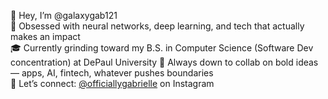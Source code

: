 💫 Hey, I’m @galaxygab121  
🧠 Obsessed with neural networks, deep learning, and tech that actually makes an impact  
🎓 Currently grinding toward my B.S. in Computer Science (Software Dev concentration) at DePaul University 
🚀 Always down to collab on bold ideas — apps, AI, fintech, whatever pushes boundaries  
📲 Let’s connect: [@officiallygabrielle](https://www.instagram.com/officiallygabrielle) on Instagram  



<!---
galaxygab121/galaxygab121 is a ✨ special ✨ repository because its `README.md` (this file) appears on your GitHub profile.
You can click the Preview link to take a look at your changes.
--->
